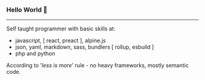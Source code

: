 ### Hello World 🚀

- - -

Self taught programmer with basic skills at:  
- javascript, [ react, preact ], alpine.js
- json, yaml, markdown, sass, bundlers [ rollup, esbuild ]
- php and python

According to '_less is more_' rule - no heavy frameworks, mostly semantic code.
